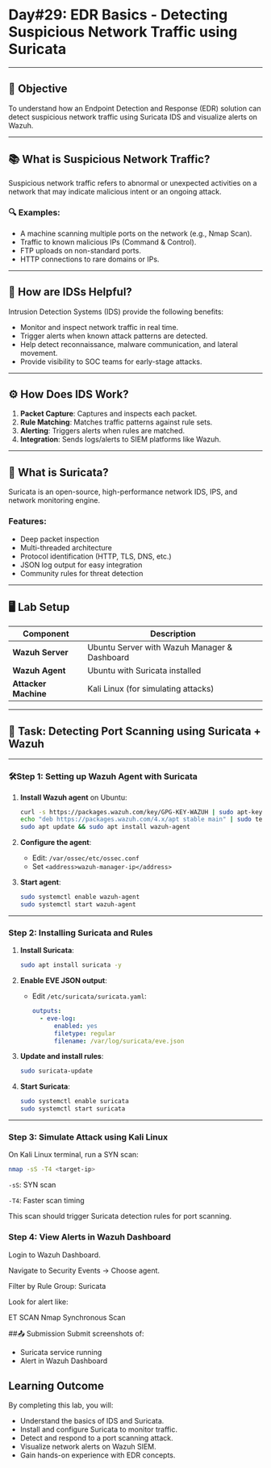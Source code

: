 # Day#29: EDR Basics - Detecting Suspicious Network Traffic using Suricata

---

## 🎯 Objective

To understand how an Endpoint Detection and Response (EDR) solution can detect suspicious network traffic using Suricata IDS and visualize alerts on Wazuh.

---

## 📚 What is Suspicious Network Traffic?

Suspicious network traffic refers to abnormal or unexpected activities on a network that may indicate malicious intent or an ongoing attack.

### 🔍 Examples:
- A machine scanning multiple ports on the network (e.g., Nmap Scan).
- Traffic to known malicious IPs (Command & Control).
- FTP uploads on non-standard ports.
- HTTP connections to rare domains or IPs.

---

## 🔐 How are IDSs Helpful?

Intrusion Detection Systems (IDS) provide the following benefits:

- Monitor and inspect network traffic in real time.
- Trigger alerts when known attack patterns are detected.
- Help detect reconnaissance, malware communication, and lateral movement.
- Provide visibility to SOC teams for early-stage attacks.

---

## ⚙️ How Does IDS Work?

1. **Packet Capture**: Captures and inspects each packet.
2. **Rule Matching**: Matches traffic patterns against rule sets.
3. **Alerting**: Triggers alerts when rules are matched.
4. **Integration**: Sends logs/alerts to SIEM platforms like Wazuh.

---

## 🐍 What is Suricata?

Suricata is an open-source, high-performance network IDS, IPS, and network monitoring engine.

### Features:
- Deep packet inspection
- Multi-threaded architecture
- Protocol identification (HTTP, TLS, DNS, etc.)
- JSON log output for easy integration
- Community rules for threat detection

---

## 🖥️ Lab Setup

| Component            | Description                                  |
|---------------------|----------------------------------------------|
| **Wazuh Server**     | Ubuntu Server with Wazuh Manager & Dashboard |
| **Wazuh Agent**      | Ubuntu with Suricata installed               |
| **Attacker Machine** | Kali Linux (for simulating attacks)          |

---

## 📌 Task: Detecting Port Scanning using Suricata + Wazuh

---

### 🛠Step 1: Setting up Wazuh Agent with Suricata

1. **Install Wazuh agent** on Ubuntu:
    ```bash
    curl -s https://packages.wazuh.com/key/GPG-KEY-WAZUH | sudo apt-key add -
    echo "deb https://packages.wazuh.com/4.x/apt stable main" | sudo tee /etc/apt/sources.list.d/wazuh.list
    sudo apt update && sudo apt install wazuh-agent
    ```

2. **Configure the agent**:
   - Edit: `/var/ossec/etc/ossec.conf`
   - Set `<address>wazuh-manager-ip</address>`

3. **Start agent**:
    ```bash
    sudo systemctl enable wazuh-agent
    sudo systemctl start wazuh-agent
    ```

---

### Step 2: Installing Suricata and Rules

1. **Install Suricata**:
    ```bash
    sudo apt install suricata -y
    ```

2. **Enable EVE JSON output**:
   - Edit `/etc/suricata/suricata.yaml`:
     ```yaml
     outputs:
       - eve-log:
           enabled: yes
           filetype: regular
           filename: /var/log/suricata/eve.json
     ```

3. **Update and install rules**:
    ```bash
    sudo suricata-update
    ```

4. **Start Suricata**:
    ```bash
    sudo systemctl enable suricata
    sudo systemctl start suricata
    ```

---

### Step 3: Simulate Attack using Kali Linux

On Kali Linux terminal, run a SYN scan:
```bash
nmap -sS -T4 <target-ip>
```
`-sS`: SYN scan

`-T4`: Faster scan timing

This scan should trigger Suricata detection rules for port scanning.

### Step 4: View Alerts in Wazuh Dashboard
Login to Wazuh Dashboard.

Navigate to Security Events → Choose agent.

Filter by Rule Group: Suricata

Look for alert like:

ET SCAN Nmap Synchronous Scan

##📤 Submission
Submit screenshots of:
- Suricata service running
- Alert in Wazuh Dashboard


## Learning Outcome
By completing this lab, you will:
- Understand the basics of IDS and Suricata.
- Install and configure Suricata to monitor traffic.
- Detect and respond to a port scanning attack.
- Visualize network alerts on Wazuh SIEM.
- Gain hands-on experience with EDR concepts.


